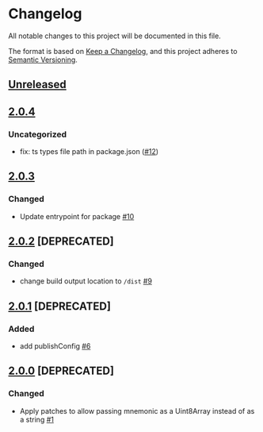 # Changelog
All notable changes to this project will be documented in this file.

The format is based on [Keep a Changelog](https://keepachangelog.com/en/1.0.0/),
and this project adheres to [Semantic Versioning](https://semver.org/spec/v2.0.0.html).

## [Unreleased]

## [2.0.4]
### Uncategorized
- fix: ts types file path in package.json ([#12](https://github.com/MetaMask/scure-bip39/pull/12))

## [2.0.3]
### Changed
- Update entrypoint for package [#10](https://github.com/MetaMask/scure-bip39/pull/10)

## [2.0.2] [DEPRECATED]
### Changed
- change build output location to `/dist` [#9](https://github.com/MetaMask/scure-bip39/pull/9)

## [2.0.1] [DEPRECATED]
### Added
- add publishConfig [#6](https://github.com/MetaMask/scure-bip39/pull/6)

## [2.0.0] [DEPRECATED]
### Changed
- Apply patches to allow passing mnemonic as a Uint8Array instead of as a string [#1](https://github.com/MetaMask/scure-bip39/pull/1)

[Unreleased]: https://github.com/MetaMask/scure-bip39/compare/v2.0.4...HEAD
[2.0.4]: https://github.com/MetaMask/scure-bip39/compare/v2.0.3...v2.0.4
[2.0.3]: https://github.com/MetaMask/scure-bip39/compare/v2.0.2...v2.0.3
[2.0.2]: https://github.com/MetaMask/scure-bip39/compare/v2.0.1...v2.0.2
[2.0.1]: https://github.com/MetaMask/scure-bip39/compare/v2.0.0...v2.0.1
[2.0.0]: https://github.com/MetaMask/scure-bip39/releases/tag/v2.0.0
